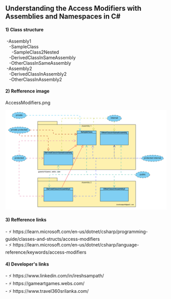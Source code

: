 
<h2>Understanding the Access Modifiers with Assemblies and Namespaces in C#</h2>

<h4>1) Class structure</h4>
<p>
&nbsp;-Assembly1<br>
&nbsp;&nbsp;&nbsp;-SampleClass<br>
&nbsp;&nbsp;&nbsp;&nbsp;&nbsp;-SampleClass2Nested<br>
&nbsp;&nbsp;&nbsp;-DerivedClassInSameAssembly<br>
&nbsp;&nbsp;&nbsp;-OtherClassInSameAssembly<br>
&nbsp;-Assembly2<br>
&nbsp;&nbsp;&nbsp;-DerivedClassInAssembly2<br>
&nbsp;&nbsp;&nbsp;-OtherClassInAssembly2<br>
</p>

<h4>2) Refference image</h4>
AccessModifiers.png
  
![Screenshot](AccessModifiers.png)

<h4>3) Refference links</h4>
	- ⚡ https://learn.microsoft.com/en-us/dotnet/csharp/programming-guide/classes-and-structs/access-modifiers<br>
	- ⚡ https://learn.microsoft.com/en-us/dotnet/csharp/language-reference/keywords/access-modifiers<br>

<h4>4) Developer's links</h4> 
  <p>
  - ⚡ https://www.linkedin.com/in/ireshsampath/<br>
  - ⚡ https://gameartgames.webs.com/<br>
  - ⚡ https://www.travel360srilanka.com/<br>
</p>
